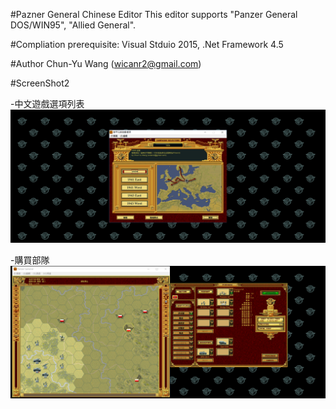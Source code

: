 #Pazner General Chinese Editor
This editor supports "Panzer General DOS/WIN95", "Allied General".

#Compliation
prerequisite: Visual Stduio 2015, .Net Framework 4.5

#Author
Chun-Yu Wang (wicanr2@gmail.com)

#ScreenShot2

-中文遊戲選項列表
![Alt text](/images/screenshot1.png?raw=true "遊戲選項列表")

-購買部隊
![Alt text](/images/screenshot2.png?raw=true "購買部隊")
